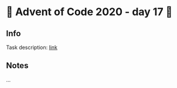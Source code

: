 # 🎄 Advent of Code 2020 - day 17 🎄

## Info

Task description: [link](https://adventofcode.com/2020/day/17)

## Notes

...